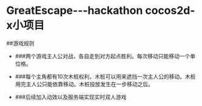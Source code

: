 # GreatEscape---hackathon cocos2d-x小项目
##游戏规则

* ###两个游戏主人公对战，各自走到对方起点胜利。每次移动只能移动一个单位格。

* ###每个主角都有10次木桩权利，木桩可以用来遮挡一次主人公的移动。木桩用完主人公只能依靠移动。木桩投放发生在一步移动之后。

* ###后续加入动效以及服务端实现实时双人游戏
